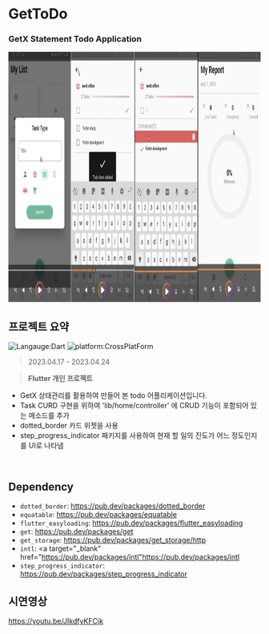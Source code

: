# GetToDo
### GetX Statement Todo Application
<img src="screen.png" alt="Whole Screen" width="1280px" height="500px">

## 프로젝트 요약
![Langauge:Dart](https://img.shields.io/badge/Language-Flutter-blue) ![platform:CrossPlatForm](https://img.shields.io/badge/Platform-CrossPlatfrom-blue)
> 2023.04.17 - 2023.04.24   
 
> **Flutter 개인 프로젝트**
* GetX 상태관리를 활용하여 만들어 본 todo 어플리케이션입니다.
* Task CURD 구현을 위하여 'lib/home/controller' 에 CRUD 기능이 포함되어 있는 메소드를 추가
* dotted_border 카드 위젯을 사용
* step_progress_indicator 패키지를 사용하여 현재 할 일의 진도가 어느 정도인지를 UI로 나타냄
<br>

## Dependency
- `dotted_border`:  <a target="_blank" href="https://pub.dev/packages/dotted_border">https://pub.dev/packages/dotted_border</a>
- `equatable`: <a target="_blank" href="https://pub.dev/packages/equatable">https://pub.dev/packages/equatable</a>
- `flutter_easyloading`: <a target="_blank" href="https://pub.dev/packages/flutter_easyloading">https://pub.dev/packages/flutter_easyloading</a>
- `get`:  <a target="_blank" href="https://pub.dev/packages/get">https://pub.dev/packages/get</a>
- `get_storage`: <a target="_blank" href="https://pub.dev/packages/get_storage">https://pub.dev/packages/get_storage/http</a>
- `intl`: <a target="_blank" href="https://pub.dev/packages/intl"https://pub.dev/packages/intl</a>
- `step_progress_indicator`: <a target="_blank" href="https://pub.dev/packages/step_progress_indicator">https://pub.dev/packages/step_progress_indicator</a>

## 시연영상
https://youtu.be/JIkdfyKFCjk
